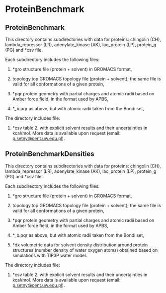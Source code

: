 # ProteinBenchmark
## ProteinBenchmark
This directory contains subdirectories with data for proteins: 
chingolin (CH), lambda_repressor (LR), adenylate_kinase (AK), lao_protein (LP), protein_g (PG) and *csv file.

Each subdirectory includes the following files:
1) *gro
structure file (protein + solvent) in GROMACS format,

2) topology.top
GROMACS topology file (protein + solvent); the same file is valid for all conformations of a given protein,

3) *pqr 
protein geometry with partial charges and atomic radii based on Amber force field, in the format used by APBS,

4) *_b.pqr
as above, but with atomic radii taken from the Bondi set,

The directory includes file:

1) *csv
table 2. with explicit solvent results and their uncertainties in kcal/mol.
More data is available upon request (email: p.setny@cent.uw.edu.pl).
## ProteinBenchmarkDensities
This directory contains subdirectories with data for proteins: 
chingolin (CH), lambda_repressor (LR), adenylate_kinase (AK), lao_protein (LP), protein_g (PG) and *csv file.

Each subdirectory includes the following files:
1) *gro
structure file (protein + solvent) in GROMACS format,

2) topology.top
GROMACS topology file (protein + solvent); the same file is valid for all conformations of a given protein,

3) *pqr 
protein geometry with partial charges and atomic radii based on Amber force field, in the format used by APBS,

4) *_b.pqr
as above, but with atomic radii taken from the Bondi set,

5) *dx
volumetric data for solvent density distribution around protein structures (number density of water oxygen atoms) obtained based on simulations with TIP3P water model.

The directory includes file:
1) *csv
table 2. with explicit solvent results and their uncertainties in kcal/mol.
More data is available upon request (email: p.setny@cent.uw.edu.pl).


